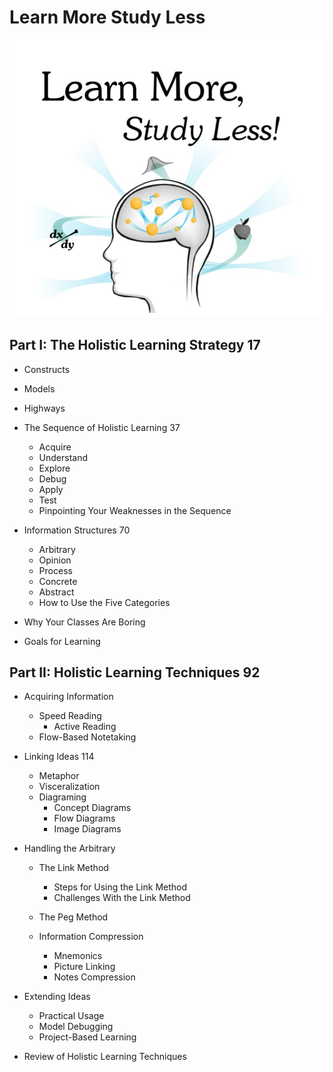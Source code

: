 # Learn More Study Less

![](img/LearnMoreStudyLessCover.png)

## Part I: The Holistic Learning Strategy 17

* Constructs
* Models
* Highways
* The Sequence of Holistic Learning 37
	* Acquire
	* Understand   
	* Explore
	* Debug
	* Apply
	* Test
	* Pinpointing Your Weaknesses in the Sequence

* Information Structures 70 

	* Arbitrary
	* Opinion
	* Process
	* Concrete
	* Abstract
	* How to Use the Five Categories

* Why Your Classes Are Boring 
* Goals for Learning


## Part II: Holistic Learning Techniques 92

* Acquiring Information 
	* Speed Reading
		* Active Reading
	* Flow-Based Notetaking
* Linking Ideas 114
	* Metaphor 
	* Visceralization 
	* Diagraming
		* Concept Diagrams 
		* Flow Diagrams 
		* Image Diagrams



* Handling the Arbitrary
	* The Link Method
		* Steps for Using the Link Method
		* Challenges With the Link Method
	* The Peg Method 
	
	* Information Compression
		* Mnemonics
		* Picture Linking 
		* Notes Compression



* Extending Ideas 
	* Practical Usage
	* Model Debugging
	* Project-Based Learning
* Review of Holistic Learning Techniques